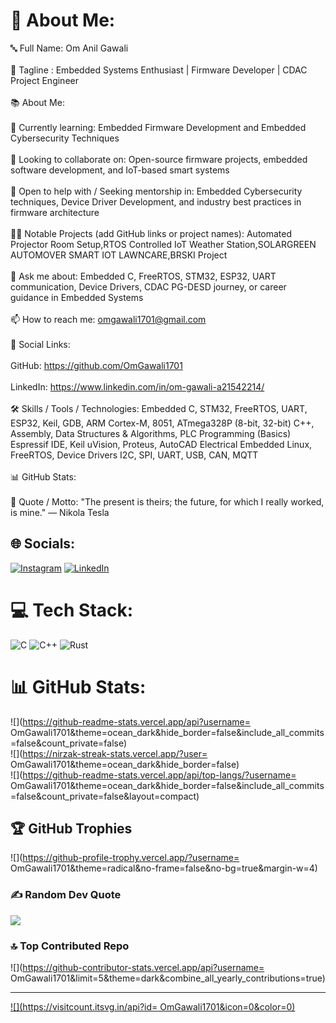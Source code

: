 # 💫 About Me:
🔤 Full Name: Om Anil Gawali<br><br>🔖 Tagline : Embedded Systems Enthusiast | Firmware Developer | CDAC Project Engineer<br><br>📚 About Me:<br><br>🌱 Currently learning: Embedded Firmware Development and Embedded Cybersecurity Techniques<br><br>👯 Looking to collaborate on: Open-source firmware projects, embedded software development, and IoT-based smart systems<br><br>🤝 Open to help with / Seeking mentorship in: Embedded Cybersecurity techniques, Device Driver Development, and industry best practices in firmware architecture<br><br>👨‍💻 Notable Projects (add GitHub links or project names): Automated Projector Room Setup,RTOS Controlled IoT Weather Station,SOLARGREEN AUTOMOVER SMART IOT LAWNCARE,BRSKI Project<br><br>💬 Ask me about: Embedded C, FreeRTOS, STM32, ESP32, UART communication, Device Drivers, CDAC PG-DESD journey, or career guidance in Embedded Systems<br><br>📫 How to reach me: omgawali1701@gmail.com<br><br>🔗 Social Links:<br><br>GitHub: https://github.com/OmGawali1701<br><br>LinkedIn: https://www.linkedin.com/in/om-gawali-a21542214/<br><br>🛠️ Skills / Tools / Technologies: Embedded C, STM32, FreeRTOS, UART, ESP32, Keil, GDB, ARM Cortex-M, 8051, ATmega328P (8-bit, 32-bit) C++, Assembly, Data Structures & Algorithms, PLC Programming (Basics) Espressif IDE, Keil uVision, Proteus, AutoCAD Electrical Embedded Linux, FreeRTOS, Device Drivers I2C, SPI, UART, USB, CAN, MQTT<br><br>📊 GitHub Stats:<br><br>💬 Quote / Motto: "The present is theirs; the future, for which I really worked, is mine." — Nikola Tesla


## 🌐 Socials:
[![Instagram](https://img.shields.io/badge/Instagram-%23E4405F.svg?logo=Instagram&logoColor=white)](https://instagram.com/0m.Gawali) [![LinkedIn](https://img.shields.io/badge/LinkedIn-%230077B5.svg?logo=linkedin&logoColor=white)](https://linkedin.com/in/Om_Gawali) 

# 💻 Tech Stack:
![C](https://img.shields.io/badge/c-%2300599C.svg?style=for-the-badge&logo=c&logoColor=white) ![C++](https://img.shields.io/badge/c++-%2300599C.svg?style=for-the-badge&logo=c%2B%2B&logoColor=white) ![Rust](https://img.shields.io/badge/rust-%23000000.svg?style=for-the-badge&logo=rust&logoColor=white)
# 📊 GitHub Stats:
![](https://github-readme-stats.vercel.app/api?username= OmGawali1701&theme=ocean_dark&hide_border=false&include_all_commits=false&count_private=false)<br/>
![](https://nirzak-streak-stats.vercel.app/?user= OmGawali1701&theme=ocean_dark&hide_border=false)<br/>
![](https://github-readme-stats.vercel.app/api/top-langs/?username= OmGawali1701&theme=ocean_dark&hide_border=false&include_all_commits=false&count_private=false&layout=compact)

## 🏆 GitHub Trophies
![](https://github-profile-trophy.vercel.app/?username= OmGawali1701&theme=radical&no-frame=false&no-bg=true&margin-w=4)

### ✍️ Random Dev Quote
![](https://quotes-github-readme.vercel.app/api?type=horizontal&theme=radical)

### 🔝 Top Contributed Repo
![](https://github-contributor-stats.vercel.app/api?username= OmGawali1701&limit=5&theme=dark&combine_all_yearly_contributions=true)

---
[![](https://visitcount.itsvg.in/api?id= OmGawali1701&icon=0&color=0)](https://visitcount.itsvg.in)

<!-- Proudly created with GPRM ( https://gprm.itsvg.in ) -->
